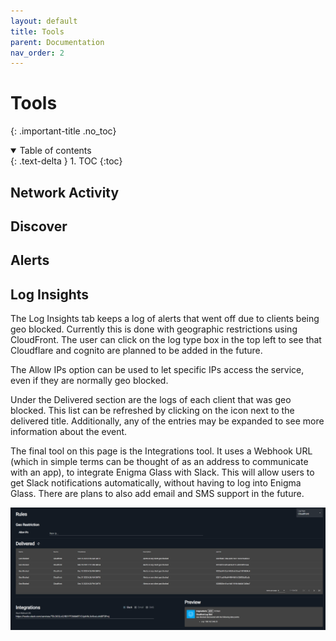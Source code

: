 ```yaml
---
layout: default
title: Tools
parent: Documentation
nav_order: 2
---
```


# Tools
{: .important-title .no_toc}

<details open markdown="block">
  <summary>
    Table of contents
  </summary>
  {: .text-delta }
1. TOC
{:toc}
</details>

## Network Activity

## Discover

## Alerts

## Log Insights

The Log Insights tab keeps a log of alerts that went off due to clients being geo blocked. Currently this is done with geographic restrictions using CloudFront. The user can click on the log type box in the top left to see that Cloudflare and cognito are planned to be added in the future. 

The Allow IPs option can be used to let specific IPs access the service, even if they are normally geo blocked.

Under the Delivered section are the logs of each client that was geo blocked. This list can be refreshed by clicking on the icon next to the delivered title. Additionally, any of the entries may be expanded to see more information about the event.

The final tool on this page is the Integrations tool. It uses a Webhook URL (which in simple terms can be thought of as an address to communicate with an app), to integrate Enigma Glass with Slack. This will allow users to get Slack notifications automatically, without having to log into Enigma Glass. There are plans to also add email and SMS support in the future.

![Log Insight](./assets/LogInsight.PNG)